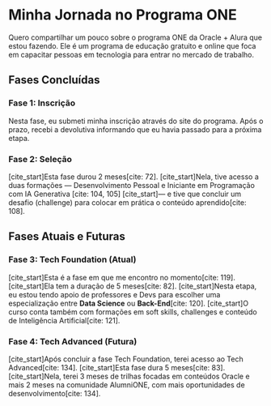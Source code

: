 # Minha Jornada no Programa ONE

Quero compartilhar um pouco sobre o programa ONE da Oracle + Alura que estou fazendo. Ele é um programa de educação gratuito e online que foca em capacitar pessoas em tecnologia para entrar no mercado de trabalho.

## Fases Concluídas

### Fase 1: Inscrição
Nesta fase, eu submeti minha inscrição através do site do programa. Após o prazo, recebi a devolutiva informando que eu havia passado para a próxima etapa.

### Fase 2: Seleção
[cite_start]Esta fase durou 2 meses[cite: 72]. [cite_start]Nela, tive acesso a duas formações — Desenvolvimento Pessoal e Iniciante em Programação com IA Generativa [cite: 104, 105] [cite_start]— e tive que concluir um desafio (challenge) para colocar em prática o conteúdo aprendido[cite: 108].

## Fases Atuais e Futuras

### Fase 3: Tech Foundation (Atual)
[cite_start]Esta é a fase em que me encontro no momento[cite: 119]. [cite_start]Ela tem a duração de 5 meses[cite: 82]. [cite_start]Nesta etapa, eu estou tendo apoio de professores e Devs para escolher uma especialização entre **Data Science** ou **Back-End**[cite: 120]. [cite_start]O curso conta também com formações em soft skills, challenges e conteúdo de Inteligência Artificial[cite: 121].

### Fase 4: Tech Advanced (Futura)
[cite_start]Após concluir a fase Tech Foundation, terei acesso ao Tech Advanced[cite: 134]. [cite_start]Esta fase dura 5 meses[cite: 83]. [cite_start]Nela, terei 3 meses de trilhas focadas em conteúdos Oracle e mais 2 meses na comunidade AlumniONE, com mais oportunidades de desenvolvimento[cite: 134].
